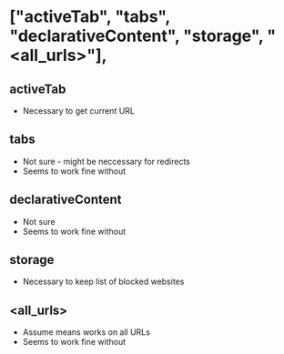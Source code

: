 # ["activeTab", "tabs", "declarativeContent", "storage", "<all_urls>"],

## activeTab
- Necessary to get current URL

## tabs

- Not sure - might be neccessary for redirects
- Seems to work fine without

## declarativeContent

- Not sure
- Seems to work fine without

## storage
- Necessary to keep list of blocked websites

## <all_urls>

- Assume means works on all URLs
- Seems to work fine without

